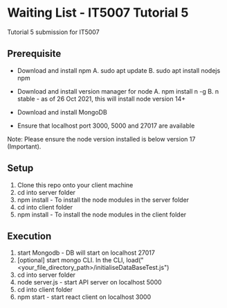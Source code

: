 # Waiting List - IT5007 Tutorial 5

Tutorial 5 submission for IT5007

## Prerequisite
- Download and install npm 
    A. sudo apt update
    B. sudo apt install nodejs npm

- Download and install version manager for node
    A. npm install n -g
    B. n stable - as of 26 Oct 2021, this will install node version 14+

- Download and install MongoDB 

- Ensure that localhost port 3000, 5000 and 27017 are available

Note: Please ensure the node version installed is below version 17 (Important).

## Setup

1. Clone this repo onto your client machine
2. cd into server folder
3. npm install - To install the node modules in the server folder
4. cd into client folder
5. npm install - To install the node modules in the client folder

## Execution 

1. start Mongodb - DB will start on localhost 27017
2. [optional] start mongo CLI. In the CLI, load("<your_file_directory_path>/initialiseDataBaseTest.js")
3. cd into server folder
4. node server.js - start API server on localhost 5000
5. cd into client folder
6. npm start - start react client on localhost 3000



